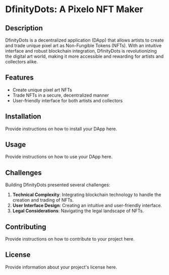 # DfinityDots: A Pixelo NFT Maker

## Description

DfinityDots is a decentralized application (DApp) that allows artists to create and trade unique pixel art as Non-Fungible Tokens (NFTs). With an intuitive interface and robust blockchain integration, DfinityDots is revolutionizing the digital art world, making it more accessible and rewarding for artists and collectors alike.

## Features

- Create unique pixel art NFTs
- Trade NFTs in a secure, decentralized manner
- User-friendly interface for both artists and collectors

## Installation

Provide instructions on how to install your DApp here.

## Usage

Provide instructions on how to use your DApp here.

## Challenges

Building DfinityDots presented several challenges:

1. **Technical Complexity**: Integrating blockchain technology to handle the creation and trading of NFTs.
2. **User Interface Design**: Creating an intuitive and user-friendly interface.
3. **Legal Considerations**: Navigating the legal landscape of NFTs.

## Contributing

Provide instructions on how to contribute to your project here.

## License

Provide information about your project's license here.

